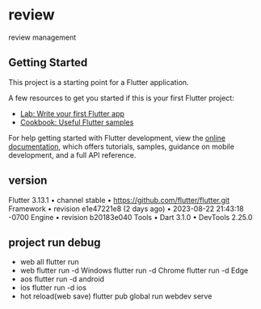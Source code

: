 # review

review management

## Getting Started

This project is a starting point for a Flutter application.

A few resources to get you started if this is your first Flutter project:

- [Lab: Write your first Flutter app](https://docs.flutter.dev/get-started/codelab)
- [Cookbook: Useful Flutter samples](https://docs.flutter.dev/cookbook)

For help getting started with Flutter development, view the
[online documentation](https://docs.flutter.dev/), which offers tutorials,
samples, guidance on mobile development, and a full API reference.

## version

Flutter 3.13.1 • channel stable • https://github.com/flutter/flutter.git
Framework • revision e1e47221e8 (2 days ago) • 2023-08-22 21:43:18 -0700
Engine • revision b20183e040
Tools • Dart 3.1.0 • DevTools 2.25.0

## project run debug
- web all
flutter run
- web
flutter run -d Windows
flutter run -d Chrome
flutter run -d Edge
- aos
flutter run -d android
- ios
flutter run -d ios
- hot reload(web save)
flutter pub global run webdev serve
